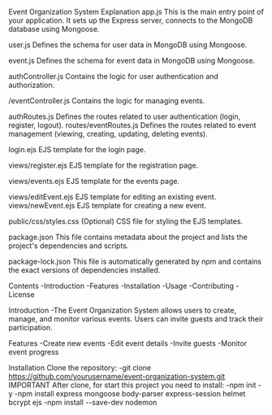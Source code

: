 Event Organization System
Explanation
app.js
This is the main entry point of your application. It sets up the Express server, connects to the MongoDB database using Mongoose.

user.js
Defines the schema for user data in MongoDB using Mongoose. 

event.js
Defines the schema for event data in MongoDB using Mongoose. 

authController.js
Contains the logic for user authentication and authorization.

/eventController.js
Contains the logic for managing events.

authRoutes.js
Defines the routes related to user authentication (login, register, logout).
routes/eventRoutes.js
Defines the routes related to event management (viewing, creating, updating, deleting events).

login.ejs
EJS template for the login page.

views/register.ejs
EJS template for the registration page. 

views/events.ejs
EJS template for the events page.

views/editEvent.ejs
EJS template for editing an existing event.
views/newEvent.ejs
EJS template for creating a new event.

public/css/styles.css
(Optional) CSS file for styling the EJS templates.

package.json
This file contains metadata about the project and lists the project's dependencies and scripts.

package-lock.json
This file is automatically generated by npm and contains the exact versions of dependencies installed.

Contents
-Introduction
-Features
-Installation
-Usage
-Contributing
-License

Introduction
-The Event Organization System allows users to create, manage, and monitor various events. Users can invite guests and track their participation.

Features
-Create new events
-Edit event details
-Invite guests
-Monitor event progress

Installation
Clone the repository:
-git clone https://github.com/yourusername/event-organization-system.git
IMPORTANT
After clone, for start this project you need to install:
-npm init -y
-npm install express mongoose body-parser express-session helmet bcrypt ejs
-npm install --save-dev nodemon
